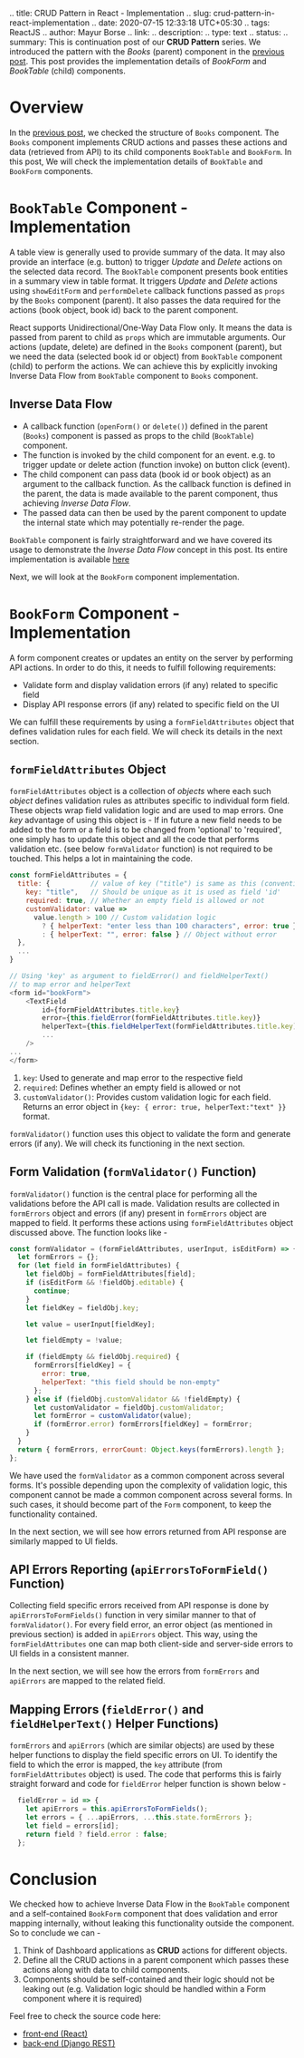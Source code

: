 .. title: CRUD Pattern in React - Implementation
.. slug: crud-pattern-in-react-implementation
.. date: 2020-07-15 12:33:18 UTC+05:30
.. tags: ReactJS
.. author: Mayur Borse
.. link:
.. description:
.. type: text
.. status:
.. summary: This is continuation post of our <strong>CRUD Pattern</strong> series. We introduced the pattern with the <em>Books</em> (parent) component in the <a href="/blog/2020/crud-pattern-in-react-introduction">previous post</a>. This post provides the implementation details of <em>BookForm</em> and <em>BookTable</em> (child) components.

# Overview

In the <a href="/blog/2020/crud-pattern-in-react-introduction">previous post</a>, we checked the structure of `Books` component. The `Books` component implements CRUD actions and passes these actions and data (retrieved from API) to its child components `BookTable` and `BookForm`. In this post, We will check the implementation details of `BookTable` and `BookForm` components.

# `BookTable` Component - Implementation

A table view is generally used to provide summary of the data. It may also provide an interface (e.g. button) to trigger _Update_ and _Delete_ actions on the selected data record. The `BookTable` component presents book entities in a summary view in table format. It triggers _Update_ and _Delete_ actions using `showEditForm` and `performDelete` callback functions passed as `props` by the `Books` component (parent). It also passes the data required for the actions (book object, book id) back to the parent component.

React supports Unidirectional/One-Way Data Flow only. It means the data is passed from parent to child as `props` which are immutable arguments. Our actions (update, delete) are defined in the `Books` component (parent), but we need the data (selected book id or object) from `BookTable` component (child) to perform the actions. We can achieve this by explicitly invoking Inverse Data Flow from `BookTable` component to `Books` component.

## Inverse Data Flow

- A callback function (`openForm()` or `delete()`) defined in the parent (`Books`) component is passed as props to the child (`BookTable`) component.
- The function is invoked by the child component for an event. e.g. to trigger update or delete action (function invoke) on button click (event).
- The child component can pass data (book id or book object) as an argument to the callback function. As the callback function is defined in the parent, the data is made available to the parent component, thus achieving _Inverse Data Flow_.
- The passed data can then be used by the parent component to update the internal state which may potentially re-render the page.

`BookTable` component is fairly straightforward and we have covered its usage to demonstrate the *Inverse Data Flow* concept in this post. Its entire implementation is available [here](https://github.com/hyphenOs/library-frontend/blob/master/src/pages/books/components/BookTable.js)

Next, we will look at the `BookForm` component implementation.

# `BookForm` Component - Implementation

A form component creates or updates an entity on the server by performing API actions. In order to do this, it needs to fulfill following requirements:

- Validate form and display validation errors (if any) related to specific field
- Display API response errors (if any) related to specific field on the UI

We can fulfill these requirements by using a `formFieldAttributes` object that defines validation rules for each field. We will check its details in the next section.

## `formFieldAttributes` Object

`formFieldAttributes` object is a collection of _objects_ where each such _object_ defines validation rules as attributes specific to individual form field. These objects wrap field validation logic and are used to map errors. One _key_ advantage of using this object is - If in future a new field needs to be added to the form or a field is to be changed from 'optional' to 'required', one simply has to update this object and all the code that performs validation etc. (see below `formValidator` function) is not required to be touched. This helps a lot in maintaining the code.

```javascript
const formFieldAttributes = {
  title: {          // value of key ("title") is same as this (convention)
    key: "title",   // Should be unique as it is used as field 'id'
    required: true, // Whether an empty field is allowed or not
    customValidator: value =>
      value.length > 100 // Custom validation logic
        ? { helperText: "enter less than 100 characters", error: true } // Object with error
        : { helperText: "", error: false } // Object without error
  },
  ...
}

// Using 'key' as argument to fieldError() and fieldHelperText()
// to map error and helperText
<form id="bookForm">
    <TextField
        id={formFieldAttributes.title.key}
        error={this.fieldError(formFieldAttributes.title.key)}
        helperText={this.fieldHelperText(formFieldAttributes.title.key)}
        ...
    />
...
</form>

```

1. `key`: Used to generate and map error to the respective field
2. `required`: Defines whether an empty field is allowed or not
3. `customValidator()`: Provides custom validation logic for each field. Returns an error object in `{key: { error: true, helperText:"text" }}` format.


`formValidator()` function uses this object to validate the form and generate errors (if any). We will check its functioning in the next section.

## Form Validation (`formValidator()` Function)

`formValidator()` function is the central place for performing all the validations before the API call is made. Validation results are collected in `formErrors` object and errors (if any) present in `formErrors` object are mapped to field. It performs these actions using `formFieldAttributes` object discussed above. The function looks like -

```javascript
const formValidator = (formFieldAttributes, userInput, isEditForm) => {
  let formErrors = {};
  for (let field in formFieldAttributes) {
    let fieldObj = formFieldAttributes[field];
    if (isEditForm && !fieldObj.editable) {
      continue;
    }
    let fieldKey = fieldObj.key;

    let value = userInput[fieldKey];

    let fieldEmpty = !value;

    if (fieldEmpty && fieldObj.required) {
      formErrors[fieldKey] = {
        error: true,
        helperText: "this field should be non-empty"
      };
    } else if (fieldObj.customValidator && !fieldEmpty) {
      let customValidator = fieldObj.customValidator;
      let formError = customValidator(value);
      if (formError.error) formErrors[fieldKey] = formError;
    }
  }
  return { formErrors, errorCount: Object.keys(formErrors).length };
};
```

We have used the `formValidator` as a common component across several forms. It's possible depending upon the complexity of validation logic, this component cannot be made a common component across several forms. In such cases, it should become part of the `Form` component, to keep the functionality contained.

In the next section, we will see how errors returned from API response are similarly mapped to UI fields.

## API Errors Reporting (`apiErrorsToFormField()` Function)

Collecting field specific errors received from API response is done by `apiErrorsToFormFields()` function in very similar manner to that of `formValidator()`. For every field error, an error object (as mentioned in previous section) is added in `apiErrors` object. This way, using the `formFieldAttributes` one can map both client-side and server-side errors to UI fields in a consistent manner.

In the next section, we will see how the errors from `formErrors` and `apiErrors` are mapped to the related field.

## Mapping Errors (`fieldError()` and `fieldHelperText()` Helper Functions)

`formErrors` and `apiErrors` (which are similar objects) are used by these helper functions to display the field specific errors on UI. To identify the field to which the error is mapped, the `key` attribute (from `formFieldAttributes` object) is used. The code that performs this is fairly straight forward and code for `fieldError` helper function is shown below -

```javascript
  fieldError = id => {
    let apiErrors = this.apiErrorsToFormFields();
    let errors = { ...apiErrors, ...this.state.formErrors };
    let field = errors[id];
    return field ? field.error : false;
  };
```
# Conclusion

We checked how to achieve Inverse Data Flow in the `BookTable` component and a self-contained `BookForm` component that does
validation and error mapping internally, without leaking this functionality outside the component. So to conclude we can  -

1. Think of Dashboard applications as **CRUD** actions for different objects.
2. Define all the CRUD actions in a parent component which passes these actions along with data to child components.
3. Components should be self-contained and their logic should not be leaking out (e.g. Validation logic should be handled within a Form component where it is required)

Feel free to check the source code here:

- [front-end (React)](https://github.com/hyphenOs/library-frontend)
- [back-end (Django REST)](https://github.com/hyphenOs/library-backend)
